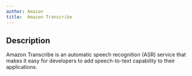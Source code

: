 ```yaml
---
author: Amazon
title:  Amazon Transcribe
---
```


## Description

Amazon Transcribe is an automatic speech recognition (ASR) service that makes it easy for developers to add speech-to-text capability to their applications.
